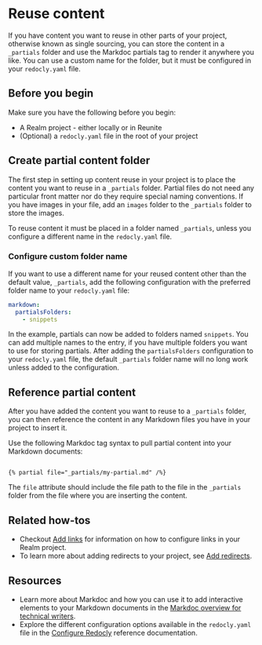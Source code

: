 # Reuse content

If you have content you want to reuse in other parts of your project, otherwise known as single sourcing, you can store the content in a `_partials` folder and use the Markdoc partials tag to render it anywhere you like.
You can use a custom name for the folder, but it must be configured in your `redocly.yaml` file.

## Before you begin

Make sure you have the following before you begin:

- A Realm project - either locally or in Reunite
- (Optional) a `redocly.yaml` file in the root of your project

## Create partial content folder

The first step in setting up content reuse in your project is to place the content you want to reuse in a `_partials` folder.
Partial files do not need any particular front matter nor do they require special naming conventions.
If you have images in your file, add an `images` folder to the `_partials` folder to store the images.

To reuse content it must be placed in a folder named `_partials`, unless you configure a different name in the `redocly.yaml` file.

### Configure custom folder name

If you want to use a different name for your reused content other than the default value, `_partials`, add the following configuration with the preferred folder name to your `redocly.yaml` file:

```yaml
markdown:
  partialsFolders:
    - snippets
```

In the example, partials can now be added to folders named `snippets`.
You can add multiple names to the entry, if you have multiple folders you want to use for storing partials.
After adding the `partialsFolders` configuration to your `redocly.yaml` file, the default `_partials` folder name will no long work unless added to the configuration.

## Reference partial content

After you have added the content you want to reuse to a `_partials` folder, you can then reference the content in any Markdown files you have in your project to insert it.

Use the following Markdoc tag syntax to pull partial content into your Markdown documents:

```markdoc {% process=false %}

{% partial file="_partials/my-partial.md" /%}

```

The `file` attribute should include the file path to the file in the `_partials` folder from the file where you are inserting the content.

## Related how-tos

- Checkout [Add links](./links.md) for information on how to configure links in your Realm project.
- To learn more about adding redirects to your project, see [Add redirects](./add-redirects.md).

## Resources

- Learn more about Markdoc and how you can use it to add interactive elements to your Markdown documents in the [Markdoc overview for technical writers](https://redocly.com/learn/markdoc).
- Explore the different configuration options available in the `redocly.yaml` file in the [Configure Redocly](../config/index.md) reference documentation.
